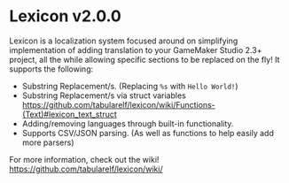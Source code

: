 # Lexicon v2.0.0

Lexicon is a localization system focused around on simplifying implementation of adding translation to your GameMaker Studio 2.3+ project, all the while allowing specific sections to be replaced on the fly!
It supports the following:

* Substring Replacement/s. (Replacing `%s` with `Hello World!`)
* Substring Replacement/s via struct variables https://github.com/tabularelf/lexicon/wiki/Functions-(Text)#lexicon_text_struct
* Adding/removing languages through built-in functionality.
* Supports CSV/JSON parsing. (As well as functions to help easily add more parsers)

For more information, check out the wiki! https://github.com/tabularelf/lexicon/wiki/
